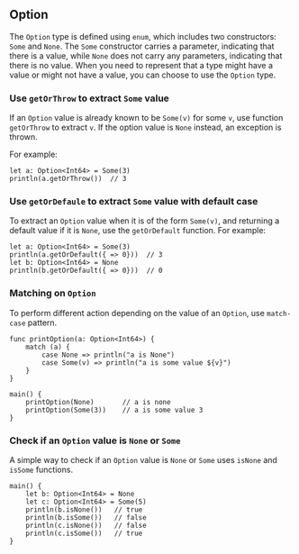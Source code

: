 ## Option

The `Option` type is defined using `enum`, which includes two constructors: `Some` and `None`.
The `Some` constructor carries a parameter, indicating that there is a value, while `None`
does not carry any parameters, indicating that there is no value. When you need to represent
that a type might have a value or might not have a value, you can choose to use the `Option` type.

### Use `getOrThrow` to extract `Some` value

If an `Option` value is already known to be `Some(v)` for some `v`, use function `getOrThrow`
to extract `v`. If the option value is `None` instead, an exception is thrown.

For example:

```
let a: Option<Int64> = Some(3)
println(a.getOrThrow())  // 3
```

### Use `getOrDefaule` to extract `Some` value with default case

To extract an `Option` value when it is of the form `Some(v)`, and returning a default
value if it is `None`, use the `getOrDefault` function. For example:

```
let a: Option<Int64> = Some(3)
println(a.getOrDefault({ => 0}))  // 3
let b: Option<Int64> = None
println(b.getOrDefault({ => 0}))  // 0
```

### Matching on `Option`

To perform different action depending on the value of an `Option`, use
`match-case` pattern.

```
func printOption(a: Option<Int64>) {
    match (a) {
        case None => println("a is None")
        case Some(v) => println("a is some value ${v}")
    }
}

main() {
    printOption(None)       // a is none
    printOption(Some(3))    // a is some value 3
}
```

### Check if an `Option` value is `None` or `Some`

A simple way to check if an `Option` value is `None` or `Some` uses `isNone` and `isSome` functions.

```
main() {
    let b: Option<Int64> = None
    let c: Option<Int64> = Some(5)
    println(b.isNone())   // true
    println(b.isSome())   // false
    println(c.isNone())   // false
    println(c.isSome())   // true
}
```